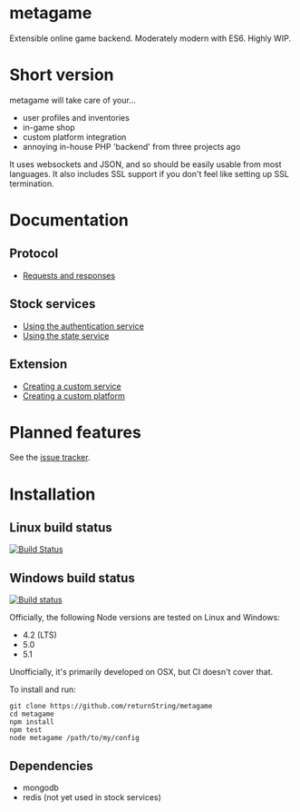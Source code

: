 # metagame

Extensible online game backend. Moderately modern with ES6. Highly WIP.

# Short version
metagame will take care of your...
- user profiles and inventories
- in-game shop
- custom platform integration
- annoying in-house PHP 'backend' from three projects ago

It uses websockets and JSON, and so should be easily usable from most languages.
It also includes SSL support if you don't feel like setting up SSL termination.

# Documentation
## Protocol
-	[Requests and responses](https://github.com/returnString/metagame/wiki/Protocol)

## Stock services
- [Using the authentication service](https://github.com/returnString/metagame/wiki/Authentication-service)
- [Using the state service](https://github.com/returnString/metagame/wiki/State-service)

## Extension
- [Creating a custom service](https://github.com/returnString/metagame/wiki/Custom-services)
- [Creating a custom platform](https://github.com/returnString/metagame/wiki/Custom-platforms)

# Planned features
See the [issue tracker](https://github.com/returnString/metagame/labels/feature).

# Installation

## Linux build status
[![Build Status](https://travis-ci.org/returnString/metagame.svg?branch=master)](https://travis-ci.org/returnString/metagame)

## Windows build status
[![Build status](https://ci.appveyor.com/api/projects/status/9cknkest4bohfawd/branch/master?svg=true)](https://ci.appveyor.com/project/returnString/metagame/branch/master)


Officially, the following Node versions are tested on Linux and Windows:
- 4.2 (LTS)
- 5.0
- 5.1

Unofficially, it's primarily developed on OSX, but CI doesn't cover that.

To install and run:
```
git clone https://github.com/returnString/metagame
cd metagame
npm install
npm test
node metagame /path/to/my/config
```

## Dependencies
- mongodb
- redis (not yet used in stock services)
